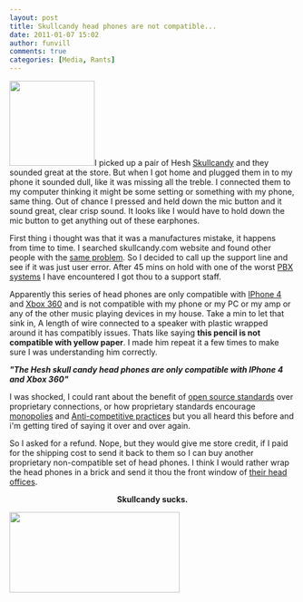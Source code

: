 ```yaml
---
layout: post
title: Skullcandy head phones are not compatible...  
date: 2011-01-07 15:02
author: funvill
comments: true
categories: [Media, Rants]
---
```

<img class="alignright size-thumbnail wp-image-1218" title="hesh-shattered-gray-headphones-glamor" src="http://www.abluestar.com/blog/wp-content/uploads/2011/01/hesh-shattered-gray-headphones-glamor-150x150.jpg" alt="" width="150" height="150" />I picked up a pair of Hesh <a href="http://ca.skullcandy.com/shop/hesh-shattered-gray.html">Skullcandy</a> and they sounded great at the store. But when I got home and plugged them in to my phone it sounded dull, like it was missing all the treble. I connected them to my computer thinking it might be some setting or something with my phone, same thing.  Out of chance I pressed and held down the mic button and it sound great, clear crisp sound. It looks like I would have to hold down the mic button to get anything out of these earphones.

First thing i thought was that it was a manufactures mistake, it happens from time to time. I searched skullcandy.com website and found other people with the <a href="http://ca.skullcandy.com/forum/over-ear-headphones/2813-mic-in-the-hesh-electric-animal.html">same problem</a>. So I decided to call up the support line and see if it was just user error. After 45 mins on hold with one of the worst <a href="http://en.wikipedia.org/wiki/Private_branch_exchange#Private_branch_exchange">PBX systems</a> I have encountered I got thou to a support staff.

Apparently this series of head phones are only compatible with <a href="http://en.wikipedia.org/wiki/IPhone_4">IPhone 4</a> and <a href="http://www.xbox.com/en-US/xbox360">Xbox 360</a> and is not compatible with my phone or my PC or my amp or any of the other music playing devices in my house. Take a min to let that sink in, A length of wire connected to a speaker with plastic wrapped around it has compatibly issues. Thats like saying <strong>this pencil is not compatible with yellow paper</strong>.  I made him repeat it a few times to make sure I was understanding him correctly.

<strong><em>"The Hesh skull candy head phones are only compatible with IPhone 4 and Xbox 360"</em></strong>

I was shocked, I could rant about the benefit of <a href="http://www.opensource.org/osr">open source standards</a> over proprietary connections, or how proprietary standards encourage <a href="http://en.wikipedia.org/wiki/Monopoly">monopolies</a> and <a href="http://en.wikipedia.org/wiki/Anti-competitive_practices">Anti-competitive practices</a> but you all heard this before and i'm getting tired of saying it over and over again.

So I asked for a refund. Nope, but they would give me store credit, if I paid for the shipping cost to send it back to them so I can buy another proprietary non-compatible set of head phones. I think I would rather wrap the head phones in a brick and send it thou the front window of <a href="http://maps.google.ca/maps?f=q&amp;source=s_q&amp;hl=en&amp;geocode=&amp;q=1441+west+UTE+BlV+Park+city,+utal,+84098&amp;sll=49.891235,-97.15369&amp;sspn=46.914964,114.169922&amp;ie=UTF8&amp;hq=&amp;hnear=1441+Ute+Blvd,+Park+City,+Summit,+Utah+84098,+United+States&amp;ll=40.724502,-111.539163&amp;spn=0.001681,0.003484&amp;z=19&amp;layer=c&amp;cbll=40.724404,-111.539064&amp;panoid=ymWL2l9mOil8q7-pLypBjg&amp;cbp=12,223.15,,0,7.98">their head offices</a>.
<p style="text-align: center;"><strong>Skullcandy sucks.</strong></p>
<p style="text-align: left;"><strong><a href="http://xkcd.com/743/"><img class="size-medium wp-image-1219 alignleft" title="infrastructures" src="http://www.abluestar.com/blog/wp-content/uploads/2011/01/infrastructures-300x142.png" alt="" width="300" height="142" /></a>
</strong></p>
